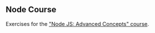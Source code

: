 ## Node Course

Exercises for the ["Node JS: Advanced Concepts" course](https://www.udemy.com/advanced-node-for-developers/learn/v4/content).
